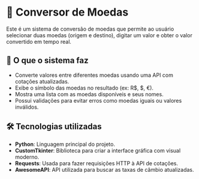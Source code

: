 # 💱 Conversor de Moedas

Este é um sistema de conversão de moedas que permite ao usuário selecionar duas moedas (origem e destino), digitar um valor e obter o valor convertido em tempo real.

## 🧠 O que o sistema faz

- Converte valores entre diferentes moedas usando uma API com cotações atualizadas.
- Exibe o símbolo das moedas no resultado (ex: R$, $, €).
- Mostra uma lista com as moedas disponíveis e seus nomes.
- Possui validações para evitar erros como moedas iguais ou valores inválidos.

## 🛠️ Tecnologias utilizadas

- **Python**: Linguagem principal do projeto.
- **CustomTkinter**: Biblioteca para criar a interface gráfica com visual moderno.
- **Requests**: Usada para fazer requisições HTTP à API de cotações.
- **AwesomeAPI**: API utilizada para buscar as taxas de câmbio atualizadas.

